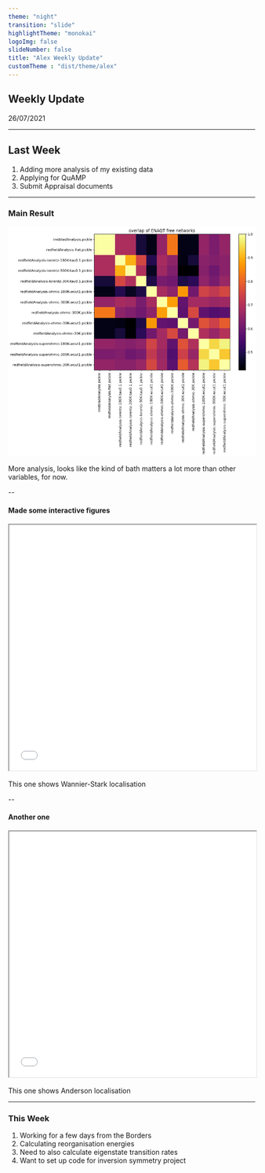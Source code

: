 ```yaml
---
theme: "night"
transition: "slide"
highlightTheme: "monokai"
logoImg: false
slideNumber: false
title: "Alex Weekly Update"
customTheme : "dist/theme/alex"
---
```


## Weekly Update

26/07/2021

---

## Last Week

1. Adding more analysis of my existing data
2. Applying for QuAMP
3. Submit Appraisal documents

---

### Main Result

<!-- .slide: data-background="#dddddd" -->

![Appraisal Screenshot](img/wk90_correlation.png)

More analysis, looks like the kind of bath matters a lot more than other variables, for now.

--

#### Made some interactive figures

<section>
  <iframe src="img/wannier-N10.html" title="Wannier-Stark localisation of length 10 chain" height = "500" width = "100%" style = "background: #F0EAD6"></iframe>
  <p> This one shows Wannier-Stark localisation </p>
</section>

--

#### Another one

<section>
  <iframe src="img/anderson-N10.html" title="Anderson localisation of length 10 chain" height = "500" width = "100%" style = "background: #F0EAD6"></iframe>
  <p> This one shows Anderson localisation </p>
</section>

---

### This Week

1. Working for a few days from the Borders
2. Calculating reorganisation energies
3. Need to also calculate eigenstate transition rates
4. Want to set up code for inversion symmetry project